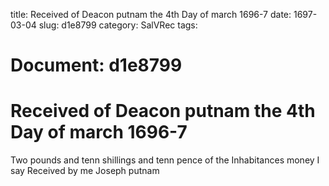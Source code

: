 title: Received of Deacon putnam the 4th Day of march 1696-7
date: 1697-03-04
slug: d1e8799
category: SalVRec
tags: 




# Document: d1e8799


# Received of Deacon putnam the 4th Day of march 1696-7 

Two pounds and tenn shillings and tenn pence of the Inhabitances money I say Received by me Joseph putnam
